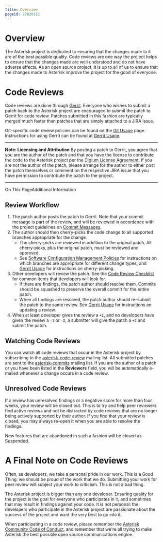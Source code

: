 ```yaml
---
title: Overview
pageid: 27820111
---
```


Overview
========

The Asterisk project is dedicated to ensuring that the changes made to it are of the best possible quality. Code reviews are one way the project helps to ensure that the changes made are well understood and do not have adverse effects. As an open source project, it is up to all of us to ensure that the changes made to Asterisk improve the project for the good of everyone.

Code Reviews
============

Code reviews are done through [Gerrit](https://gerrit.asterisk.org). Everyone who wishes to submit a patch back to the Asterisk project are encouraged to submit the patch to Gerrit for code review. Patches submitted in this fashion are typically merged much faster than patches that are simply attached to a JIRA issue.

Git-specific code review policies can be found on the [Git Usage](/Git-Usage) page. Instructions for using Gerrit can be found at [Gerrit Usage](/Development/Policies-and-Procedures/Historical-Policies-and-Procedures/Code-Review/Gerrit-Usage).




---

**Note: Licensing and Attribution** By posting a patch to Gerrit, you agree that you are the author of the patch and that you have the license to contribute the code to the Asterisk project per the [Digium License Agreement](/Development/Policies-and-Procedures/Historical-Policies-and-Procedures/Patch-Contribution-Process/Digium-License-Agreement). If you are not the author of the patch, please arrange for the author to either post the patch themselves or comment on the respective JIRA issue that you have permission to contribute the patch to the project.  



---


On This PageAdditional Information 

Review Workflow
---------------

1. The patch author posts the patch to Gerrit. Note that your commit message is part of the review, and will be reviewed in accordance with the project guidelines on [Commit Messages](/Development/Policies-and-Procedures/Commit-Messages).
2. The author should then cherry-picks the code change to all supported branches appropriate for the change.
	* The cherry-picks are reviewed in addition to the original patch. All cherry-picks, plus the original patch, must be reviewed and approved.
	* See [Software Configuration Management Policies](/Software-Configuration-Management-Policies) for instructions on which branches are appropriate for different change types, and [Gerrit Usage](/Development/Policies-and-Procedures/Historical-Policies-and-Procedures/Code-Review/Gerrit-Usage) for instructions on cherry-picking.
3. Other developers will review the patch. See the [Code Review Checklist](/Development/Policies-and-Procedures/Historical-Policies-and-Procedures/Code-Review/Code-Review-Checklist) for common items that developers will look for.
	* If there are findings, the patch author should resolve them. Commits should be squashed to preserve the overall commit for the entire patch.
	* When all findings are resolved, the patch author should re-submit the patch to the same review. See [Gerrit Usage](/Development/Policies-and-Procedures/Historical-Policies-and-Procedures/Code-Review/Gerrit-Usage) for instructions on updating a review.
4. When at least developer gives the review a `+1`, and no developers have given the review a `-1` or `-2`, a submitter will give the patch a `+2` and submit the patch.

Watching Code Reviews
---------------------

You can watch all code reviews that occur in the Asterisk project by subscribing to the [asterisk-code-review](http://lists.digium.com) mailing list. All submitted patches are sent to the [asterisk-commits](https://lists.digium.com) mailing list. If you are the author of a patch or you have been listed in the **Reviewers** field, you will be automatically e-mailed whenever a change occurs in a code review.

Unresolved Code Reviews
-----------------------

If a review has unresolved findings or a negative score for more than four weeks, your review will be closed out. This is to try and help peer reviewers find active reviews and not be distracted by code reviews that are no longer being actively supported by their author. If you find that your review is closed, you may always re-open it when you are able to resolve the findings.

New features that are abandoned in such a fashion will be closed as Suspended.

A Final Note on Code Reviews
============================

Often, as developers, we take a personal pride in our work. This is a Good Thing: we should be proud of the work that we do. Submitting your work for peer review will subject your work to criticism. This is not a bad thing.

The Asterisk project is bigger than any one developer. Ensuring quality for the project is the goal for everyone who participates in it, and sometimes that may result in findings against your code. It is not personal: the developers who participate in the Asterisk project are passionate about the success of the project and want the very best to go into it.

When participating in a code review, please remember the [Asterisk Community Code of Conduct](/Asterisk-Community/Asterisk-Community-Code-of-Conduct), and remember that we're all trying to make Asterisk the best possible open source communications engine.

